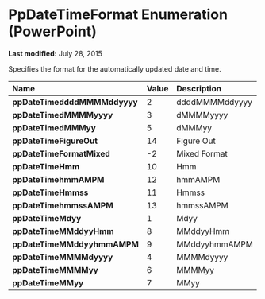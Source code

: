 
# PpDateTimeFormat Enumeration (PowerPoint)

 **Last modified:** July 28, 2015

Specifies the format for the automatically updated date and time. 


|**Name**|**Value**|**Description**|
|:-----|:-----|:-----|
| **ppDateTimeddddMMMMddyyyy**|2|ddddMMMMddyyyy|
| **ppDateTimedMMMMyyyy**|3|dMMMMyyyy|
| **ppDateTimedMMMyy**|5|dMMMyy|
| **ppDateTimeFigureOut**|14|Figure Out|
| **ppDateTimeFormatMixed**|-2|Mixed Format|
| **ppDateTimeHmm**|10|Hmm|
| **ppDateTimehmmAMPM**|12|hmmAMPM|
| **ppDateTimeHmmss**|11|Hmmss|
| **ppDateTimehmmssAMPM**|13|hmmssAMPM|
| **ppDateTimeMdyy**|1|Mdyy|
| **ppDateTimeMMddyyHmm**|8|MMddyyHmm|
| **ppDateTimeMMddyyhmmAMPM**|9|MMddyyhmmAMPM|
| **ppDateTimeMMMMdyyyy**|4|MMMMdyyyy|
| **ppDateTimeMMMMyy**|6|MMMMyy|
| **ppDateTimeMMyy**|7|MMyy|
